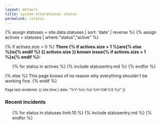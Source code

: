 ```yaml
---
layout: default
title: system otterational status
permalink: /status
---
```


<!--
Entries are added to this page by adding them to _data/statuses.yml

Here is a full entry:

- date: 2018-09-23 02:20:00 +0000
  severity: degraded performance
  summary: rey worked a queue backlog and resource exhaustion issue caused by an edge case in the processing of certain media attachments. This problem was unique to vulpine.club.
  incident: 2018-09-23-01
  status: active

This gets rendered into:

"""
2018-09-23 02:20 +0000 // degraded performance // Details...
rey worked a queue backlog and resource exhaustion issue caused by an edge case in the processing of certain media attachments. This problem was unique to vulpine.club.

This is an active incident. Check back for more information.
"""

date: in date format, like that
severity: degraded performance, upgrade, whatever
summary: human-facing summarization
incident: if there's a long pile o' crap to read, put it in _statuses/2018-09-23-01-blahblah.md or whatever and it'll link to it
status: 'active' makes it show as an active issue
-->

{% assign statuses = site.data.statuses | sort: 'date' | reverse %}
{% assign actives = statuses | where:"status","active" %}

{% if actives.size > 0 %}
**There {% if actives.size > 1 %}are{% else %}is{% endif %} {{ actives.size }} known issue{% if actives.size > 1 %}s{% endif %}:**

<ul>
{% for status in actives %}
  {% include statusentry.md %}
{% endfor %}
</ul>

{% else %}
This page knows of no reason why everything shouldn't be working fine.
{% endif %}

<small>
Page last rendered: {{ site.time | date: "%Y-%m-%d %H:%M:%S %z" }}
</small>

### Recent incidents

<ul>
{% for status in statuses limit:10 %}
  {% include statusentry.md %}
{% endfor %}
</ul>
